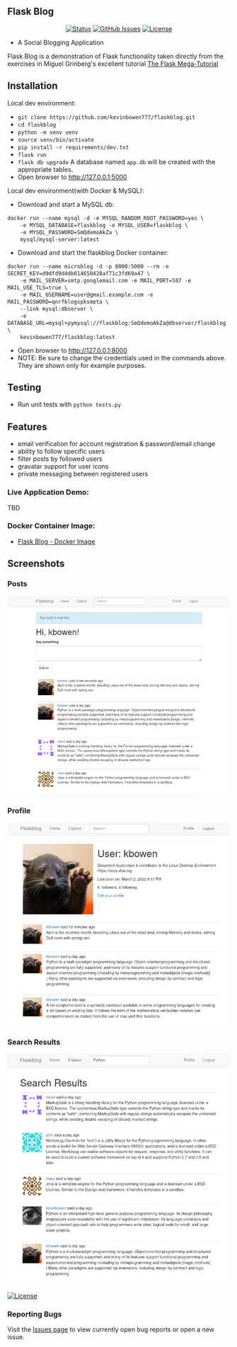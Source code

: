 ## Flask Blog

<div align="center">

  [![Status](https://img.shields.io/badge/status-active-success.svg)]()
  [![GitHub Issues](https://img.shields.io/github/issues/kevinbowen777/flaskblog.svg)](https://github.com/kevinbowen777/flaskblog/issues)
  [![License](https://img.shields.io/badge/license-MIT-blue.svg)](/LICENSE)

</div>

- A Social Blogging Application

Flask Blog is a demonstration of Flask functionality taken directly from the
exercises in Miguel Grinberg's excellent tutorial [The Flask Mega-Tutorial](https://blog.miguelgrinberg.com/post/the-flask-mega-tutorial-part-i-hello-world)

## Installation
Local dev environment:
 - `git clone https://github.com/kevinbowen777/flaskblog.git`
 - `cd flaskblog`
 - `python -m venv venv`
 - `source venv/bin/activate`
 - `pip install -r requirements/dev.txt`
 - `flask run`
 - `flask db upgrade`
   A database named `app.db` will be created with the appropriate tables.
 - Open browser to http://127.0.0.1:5000

Local dev environment(with Docker & MySQL):
 - Download and start a MySQL db:
```
docker run --name mysql -d -e MYSQL_RANDOM_ROOT_PASSWORD=yes \
    -e MYSQL_DATABASE=flaskblog -e MYSQL_USER=flaskblog \
    -e MYSQL_PASSWORD=SmQdemoAkZa \
    mysql/mysql-server:latest
```
  - Download and start the flaskblog Docker container:
```
docker run --name microblog -d -p 8000:5000 --rm -e SECRET_KEY=d9dfd9d4db014650428af71c3fd69a47 \
    -e MAIL_SERVER=smtp.googlemail.com -e MAIL_PORT=587 -e MAIL_USE_TLS=true \
    -e MAIL_USERNAME=user@gmail.example.com -e MAIL_PASSWORD=qnrfblogspksmeta \
    --link mysql:dbserver \
    -e DATABASE_URL=mysql+pymysql://flaskblog:SmQdemoAkZa@dbserver/flaskblog \
    kevinbowen777/flaskblog:latest
```
  - Open browser to http://127.0.0.1:8000
  - NOTE: Be sure to change the credentials used in the commands above. They are
    shown only for example purposes.

## Testing
  - Run unit tests with `python tests.py`

## Features
 - email verification for account registration & password/email change
 - ability to follow specific users
 - filter posts by followed users
 - gravatar support for user icons
 - private messaging between registered users

### Live Application Demo:

TBD

### Docker Container Image:

 - [Flask Blog - Docker Image](https://hub.docker.com/repository/docker/kevinbowen777/flaskblog)

## Screenshots

### Posts
![Posts](images/flaskblog_posts.png)

### Profile
![Profile](images/flaskblog_profile.png)

### Search Results
![Profile](images/flaskblog_search_results.png)

[![License](https://img.shields.io/badge/license-MIT-green)](https://github.com/kevinbowen777/flaskblog/blob/master/LICENSE)

### Reporting Bugs

   Visit the [Issues page](https://github.com/kevinbowen777/flaskblog/issues)
      to view currently open bug reports or open a new issue.
